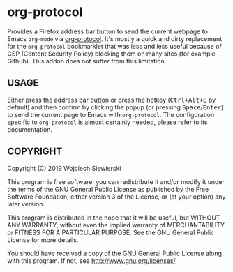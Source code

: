 org-protocol
============

Provides a Firefox address bar button to send the current webpage to
Emacs `org-mode` via [org-protocol][1].  It's mostly a quick and dirty
replacement for the `org-protocol` bookmarklet that was less and less
useful because of CSP (Content Security Policy) blocking them on many
sites (for example Github).  This addon does not suffer from this
limitation.

[1]: https://orgmode.org/worg/org-contrib/org-protocol.html

USAGE
-----

Either press the address bar button or press the hotkey
(<kbd>Ctrl+Alt+E</kbd> by default) and then confirm by clicking the
popup (or pressing <kbd>Space</kbd>/<kbd>Enter</kbd>) to send the
current page to Emacs with `org-protocol`.  The configuration specific
to `org-protocol` is almost certainly needed, please refer to its
documentation.

COPYRIGHT
---------

Copyright (C) 2019  Wojciech Siewierski

This program is free software: you can redistribute it and/or modify
it under the terms of the GNU General Public License as published by
the Free Software Foundation, either version 3 of the License, or
(at your option) any later version.

This program is distributed in the hope that it will be useful,
but WITHOUT ANY WARRANTY; without even the implied warranty of
MERCHANTABILITY or FITNESS FOR A PARTICULAR PURPOSE.  See the
GNU General Public License for more details.

You should have received a copy of the GNU General Public License
along with this program.  If not, see <http://www.gnu.org/licenses/>.
